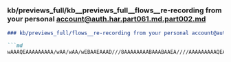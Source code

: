 ### kb/previews_full/kb__previews_full__flows__re-recording from your personal account@auth.har.part061.md.part002.md

```md
### kb/previews_full/flows__re-recording from your personal account@auth.har.part061.md (part 002)

```md
wAAAQEAAAAAAAAA/wAA/wAA/wEBAAEAAAD///8AAAAAAAABAAABAAEA////AAAAAAAAAQEAAQAAAAD
```

```

```
